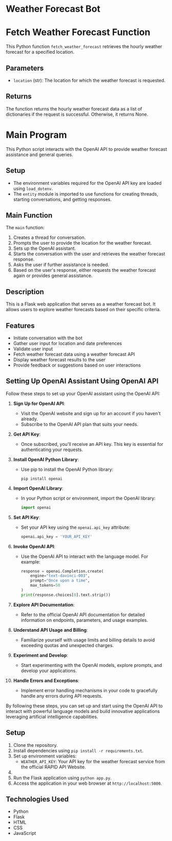 # Weather Forecast Bot

# Fetch Weather Forecast Function

This Python function `fetch_weather_forecast` retrieves the hourly weather forecast for a specified location.

## Parameters

- `location` (str): The location for which the weather forecast is requested.

## Returns

The function returns the hourly weather forecast data as a list of dictionaries if the request is successful. Otherwise, it returns None.

# Main Program

This Python script interacts with the OpenAI API to provide weather forecast assistance and general queries.

## Setup

- The environment variables required for the OpenAI API key are loaded using `load_dotenv`.
- The `entity` module is imported to use functions for creating threads, starting conversations, and getting responses.

## Main Function

The `main` function:
1. Creates a thread for conversation.
2. Prompts the user to provide the location for the weather forecast.
3. Sets up the OpenAI assistant.
4. Starts the conversation with the user and retrieves the weather forecast response.
5. Asks the user if further assistance is needed.
6. Based on the user's response, either requests the weather forecast again or provides general assistance.


## Description
This is a Flask web application that serves as a weather forecast bot. It allows users to explore weather forecasts based on their specific criteria.

## Features
- Initiate conversation with the bot
- Gather user input for location and date preferences
- Validate user input
- Fetch weather forecast data using a weather forecast API
- Display weather forecast results to the user
- Provide feedback or suggestions based on user interactions
  
## Setting Up OpenAI Assistant Using OpenAI API

Follow these steps to set up your OpenAI assistant using the OpenAI API:

1. **Sign Up for OpenAI API**:
   - Visit the OpenAI website and sign up for an account if you haven't already.
   - Subscribe to the OpenAI API plan that suits your needs.

2. **Get API Key**:
   - Once subscribed, you'll receive an API key. This key is essential for authenticating your requests.

3. **Install OpenAI Python Library**:
   - Use pip to install the OpenAI Python library:
     ```
     pip install openai
     ```

4. **Import OpenAI Library**:
   - In your Python script or environment, import the OpenAI library:
     ```python
     import openai
     ```

5. **Set API Key**:
   - Set your API key using the `openai.api_key` attribute:
     ```python
     openai.api_key = 'YOUR_API_KEY'
     ```

6. **Invoke OpenAI API**:
   - Use the OpenAI API to interact with the language model. For example:
     ```python
     response = openai.Completion.create(
         engine="text-davinci-003",
         prompt="Once upon a time",
         max_tokens=50
     )
     print(response.choices[0].text.strip())
     ```

7. **Explore API Documentation**:
   - Refer to the official OpenAI API documentation for detailed information on endpoints, parameters, and usage examples.

8. **Understand API Usage and Billing**:
   - Familiarize yourself with usage limits and billing details to avoid exceeding quotas and unexpected charges.

9. **Experiment and Develop**:
   - Start experimenting with the OpenAI models, explore prompts, and develop your applications.

10. **Handle Errors and Exceptions**:
    - Implement error handling mechanisms in your code to gracefully handle any errors during API requests.

By following these steps, you can set up and start using the OpenAI API to interact with powerful language models and build innovative applications leveraging artificial intelligence capabilities.

## Setup
1. Clone the repository.
2. Install dependencies using `pip install -r requirements.txt`.
3. Set up environment variables:
   - `WEATHER_API_KEY`: Your API key for the weather forecast service from the official RAPID API Website.
4. 
4. Run the Flask application using `python app.py`.
5. Access the application in your web browser at `http://localhost:5000`.

## Technologies Used
- Python
- Flask
- HTML
- CSS
- JavaScript

